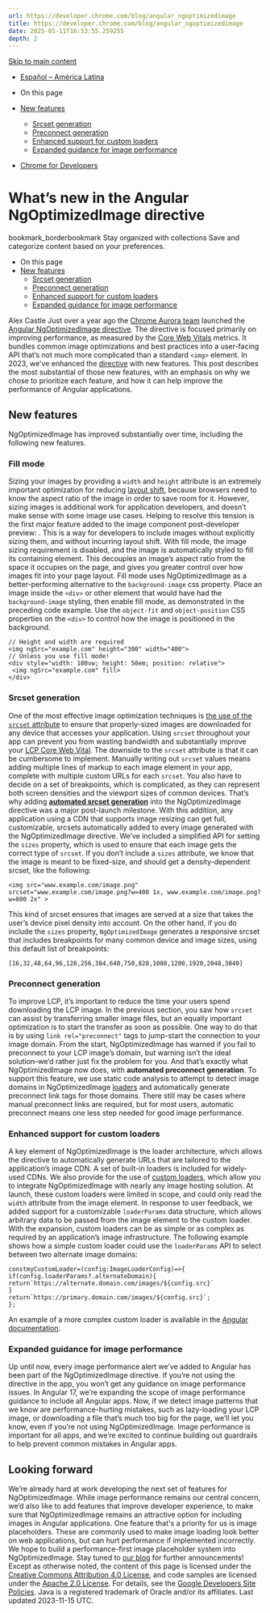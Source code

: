```yaml
---
url: https://developer.chrome.com/blog/angular_ngoptimizedimage
title: https://developer.chrome.com/blog/angular_ngoptimizedimage
date: 2025-05-11T16:53:55.259255
depth: 2
---
```


[ Skip to main content ](https://developer.chrome.com/blog/angular_ngoptimizedimage#main-content)
  * [Español – América Latina](https://developer.chrome.com/blog/angular_ngoptimizedimage?hl=es-419)




  * On this page
  * [New features](https://developer.chrome.com/blog/angular_ngoptimizedimage#new_features)
    * [Srcset generation](https://developer.chrome.com/blog/angular_ngoptimizedimage#srcset_generation)
    * [Preconnect generation](https://developer.chrome.com/blog/angular_ngoptimizedimage#preconnect_generation)
    * [Enhanced support for custom loaders](https://developer.chrome.com/blog/angular_ngoptimizedimage#enhanced_support_for_custom_loaders)
    * [Expanded guidance for image performance](https://developer.chrome.com/blog/angular_ngoptimizedimage#expanded_guidance_for_image_performance)


  * [ Chrome for Developers ](https://developer.chrome.com/)


#  What’s new in the Angular NgOptimizedImage directive 
bookmark_borderbookmark Stay organized with collections  Save and categorize content based on your preferences.
  * On this page
  * [New features](https://developer.chrome.com/blog/angular_ngoptimizedimage#new_features)
    * [Srcset generation](https://developer.chrome.com/blog/angular_ngoptimizedimage#srcset_generation)
    * [Preconnect generation](https://developer.chrome.com/blog/angular_ngoptimizedimage#preconnect_generation)
    * [Enhanced support for custom loaders](https://developer.chrome.com/blog/angular_ngoptimizedimage#enhanced_support_for_custom_loaders)
    * [Expanded guidance for image performance](https://developer.chrome.com/blog/angular_ngoptimizedimage#expanded_guidance_for_image_performance)


Alex Castle 
Just over a year ago the [Chrome Aurora team](https://developer.chrome.com/docs/aurora) launched the [Angular NgOptimizedImage directive](https://developer.chrome.com/blog/angular-image-directive). The directive is focused primarily on improving performance, as measured by the [Core Web Vitals](https://web.dev/explore/learn-core-web-vitals) metrics. It bundles common image optimizations and best practices into a user-facing API that’s not much more complicated than a standard `<img>` element.
In 2023, we've enhanced the [directive](https://angular.io/guide/image-directive) with new features. This post describes the most substantial of those new features, with an emphasis on why we chose to prioritize each feature, and how it can help improve the performance of Angular applications.
## New features
NgOptimizedImage has improved substantially over time, including the following new features.
### Fill mode
Sizing your images by providing a `width` and `height` attribute is an extremely important optimization for reducing [layout shift](https://web.dev/articles/cls), because browsers need to know the aspect ratio of the image in order to save room for it. However, sizing images is additional work for application developers, and doesn’t make sense with some image use cases.
Helping to resolve this tension is the first major feature added to the image component post-developer preview: . This is a way for developers to include images without explicitly sizing them, and without incurring layout shift. 
With fill mode, the image sizing requirement is disabled, and the image is automatically styled to fill its containing element. This decouples an image’s aspect ratio from the space it occupies on the page, and gives you greater control over how images fit into your page layout.
Fill mode uses NgOptimizedImage as a better-performing alternative to the `background-image` css property. Place an image inside the `<div>` or other element that would have had the `background-image` styling, then enable fill mode, as demonstrated in the preceding code example. Use the `object-fit` and `object-position` CSS properties on the `<div>` to control how the image is positioned in the background.
```
// Height and width are required
<img ngSrc="example.com" height="300" width="400">
// Unless you use fill mode!
<div style="width: 100vw; height: 50em; position: relative">
 <img ngSrc="example.com" fill>
</div>

```

### Srcset generation
One of the most effective image optimization techniques is [the use of the `srcset` attribute](https://web.dev/learn/design/responsive-images#responsive_images_with_srcset) to ensure that properly-sized images are downloaded for any device that accesses your application. Using `srcset` throughout your app can prevent you from wasting bandwidth and substantially improve your [LCP Core Web Vital](https://web.dev/articles/lcp).
The downside to the `srcset` attribute is that it can be cumbersome to implement. Manually writing out `srcset` values means adding multiple lines of markup to each image element in your app, complete with multiple custom URLs for each `srcset`. You also have to decide on a set of breakpoints, which is complicated, as they can represent both screen densities and the viewport sizes of common devices.
That’s why adding **[automated srcset generation](https://angular.io/guide/image-directive#request-images-at-the-correct-size-with-automatic-srcset)** into the NgOptimizedImage directive was a major post-launch milestone. With this addition, any application using a CDN that supports image resizing can get full, customizable, srcsets automatically added to every image generated with the NgOptimizedImage directive. 
We’ve included a simplified API for setting the `sizes` property, which is used to ensure that each image gets the correct type of `srcset`. If you don’t include a `sizes` attribute, we know that the image is meant to be fixed-size, and should get a density-dependent srcset, like the following:
```
<img src="www.example.com/image.png" srcset="www.example.com/image.png?w=400 1x, www.example.com/image.png?w=800 2x" >

```

This kind of srcset ensures that images are served at a size that takes the user’s device pixel density into account. 
On the other hand, if you do include the `sizes` property, `NgOptimizedImage` generates a responsive srcset that includes breakpoints for many common device and image sizes, using this default list of breakpoints:
```
[16,32,48,64,96,128,256,384,640,750,828,1080,1200,1920,2048,3840]

```

### Preconnect generation
To improve LCP, it’s important to reduce the time your users spend downloading the LCP image. In the previous section, you saw how `srcset` can assist by transferring smaller image files, but an equally important optimization is to start the transfer as soon as possible. One way to do that is by using `link rel="preconnect"` tags to jump-start the connection to your image domain.
From the start, NgOptimizedImage has warned if you fail to preconnect to your LCP image’s domain, but warning isn’t the ideal solution–we’d rather just fix the problem for you. And that’s exactly what NgOptimizedImage now does, with **automated preconnect generation**.
To support this feature, we use static code analysis to attempt to detect image domains in NgOptimizedImage [loaders](https://angular.io/guide/image-directive#configuring-an-image-loader-for-ngoptimizedimage) and automatically generate preconnect link tags for those domains. There still may be cases where manual preconnect links are required, but for most users, automatic preconnect means one less step needed for good image performance.
### Enhanced support for custom loaders
A key element of NgOptimizedImage is the loader architecture, which allows the directive to automatically generate URLs that are tailored to the application’s image CDN. A set of built-in loaders is included for widely-used CDNs. We also provide for the use of [custom loaders](https://angular.io/guide/image-directive#custom-loaders), which allow you to integrate NgOptimizedImage with nearly any image hosting solution.
At launch, these custom loaders were limited in scope, and could only read the `width` attribute from the image element. In response to user feedback, we added support for a customizable `loaderParams` data structure, which allows arbitrary data to be passed from the image element to the custom loader. With the expansion, custom loaders can be as simple or as complex as required by an application’s image infrastructure.
The following example shows how a simple custom loader could use the `loaderParams` API to select between two alternate image domains: 
```
constmyCustomLoader=(config:ImageLoaderConfig)=>{
if(config.loaderParams?.alternateDomain){
return`https://alternate.domain.com/images/${config.src}`
}
return`https://primary.domain.com/images/${config.src}`;
};

```

An example of a more complex custom loader is available in the [Angular documentation](https://angular.io/guide/image-directive#example-custom-loader).
### Expanded guidance for image performance
Up until now, every image performance alert we’ve added to Angular has been part of the NgOptimizedImage directive. If you’re not using the directive in the app, you won’t get any guidance on image performance issues.
In Angular 17, we’re expanding the scope of image performance guidance to include all Angular apps. Now, if we detect image patterns that we know are performance-hurting mistakes, such as lazy-loading your LCP image, or downloading a file that’s much too big for the page, we’ll let you know, even if you’re not using NgOptimizedImage.
Image performance is important for all apps, and we’re excited to continue building out guardrails to help prevent common mistakes in Angular apps.
## Looking forward
We’re already hard at work developing the next set of features for NgOptimizedImage. While image performance remains our central concern, we’d also like to add features that improve developer experience, to make sure that NgOptimizedImage remains an attractive option for including images in Angular applications.
One feature that's a priority for us is image placeholders. These are commonly used to make image loading look better on web applications, but can hurt performance if implemented incorrectly. We hope to build a performance-first image placeholder system into NgOptimizedImage. Stay tuned to [our blog](https://developer.chrome.com/docs/aurora) for further announcements!
Except as otherwise noted, the content of this page is licensed under the [Creative Commons Attribution 4.0 License](https://creativecommons.org/licenses/by/4.0/), and code samples are licensed under the [Apache 2.0 License](https://www.apache.org/licenses/LICENSE-2.0). For details, see the [Google Developers Site Policies](https://developers.google.com/site-policies). Java is a registered trademark of Oracle and/or its affiliates.
Last updated 2023-11-15 UTC.


